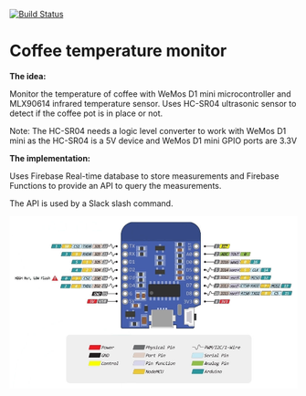 [![Build Status](https://travis-ci.org/avrj/coffee-temperature.svg?branch=master)](https://travis-ci.org/avrj/coffee-temperature)

# Coffee temperature monitor
**The idea:**

Monitor the temperature of coffee with WeMos D1 mini microcontroller and MLX90614 infrared temperature sensor. Uses HC-SR04 ultrasonic sensor to detect if the coffee pot is in place or not.

Note: The HC-SR04 needs a logic level converter to work with WeMos D1 mini as the HC-SR04 is a 5V device and WeMos D1 mini GPIO ports are 3.3V

**The implementation:**

Uses Firebase Real-time database to store measurements and Firebase Functions to provide an API to query the measurements.

The API is used by a Slack slash command.

![WeMos D1 mini](wemos_d1_mini.jpg)